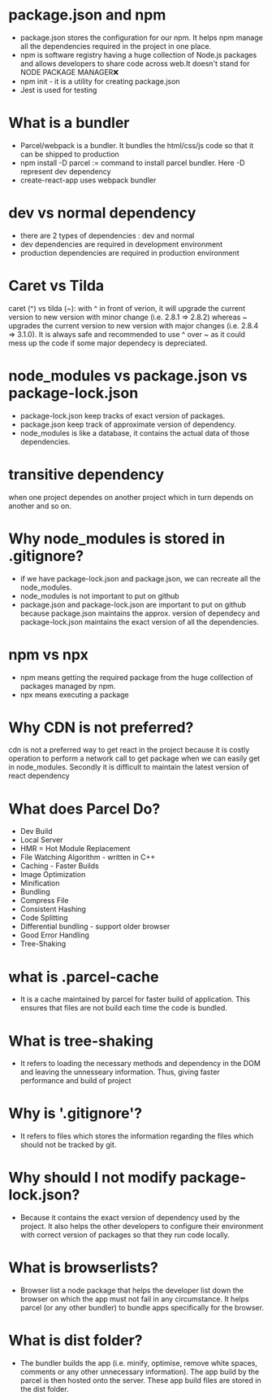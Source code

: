 # package.json and npm
- package.json stores the configuration for our npm. It helps npm manage all the dependencies required in the project in one place.
- npm is software registry having a huge collection of Node.js packages and allows developers to share code across web.It doesn't stand for NODE PACKAGE MANAGER❌
- npm init - it is a utility for creating package.json
- Jest is used for testing

# What is a bundler
- Parcel/webpack is a bundler. It bundles the html/css/js code so that it can be shipped to production
- npm install -D parcel := command to install parcel bundler. Here -D represent dev dependency
- create-react-app uses webpack bundler

# dev vs normal dependency
- there are 2 types of dependencies : dev and normal
- dev dependencies are required in development environment
- production dependencies are required in production environment

# Caret vs Tilda
caret (^) vs tilda (~): with ^ in front of verion, it will upgrade the current version to new version with minor change (i.e. 2.8.1 => 2.8.2) whereas ~ upgrades the current version to new version with major changes (i.e. 2.8.4 => 3.1.0). It is always safe and recommended to use ^ over ~ as it could mess up the code if some major dependecy is depreciated.

# node_modules vs package.json vs package-lock.json
- package-lock.json keep tracks of exact version of packages.
- package.json keep track of approximate version of dependency.
- node_modules is like a database, it contains the actual data of those dependencies.

# transitive dependency
when one project dependes on another project which in turn depends on another and so on. 

# Why node_modules is stored in .gitignore?
- if we have package-lock.json and package.json, we can recreate all the node_modules.
- node_modules is not important to put on github
- package.json and package-lock.json are important to put on github because package.json maintains the approx. version of dependecy and package-lock.json maintains the exact version of all the dependencies. 

# npm vs npx
- npm means getting the required package from the huge colllection of packages managed by npm.
- npx means executing a package

# Why CDN is not preferred?
cdn is not a preferred way to get react in the project because it is costly operation to perform a network call to get package when we can easily get in node_modules. Secondly it is difficult to maintain the latest version of react dependency

# What does Parcel Do?
- Dev Build
- Local Server
- HMR = Hot Module Replacement
- File Watching Algorithm - written in C++
- Caching - Faster Builds 
- Image Optimization
- Minification
- Bundling
- Compress File
- Consistent Hashing
- Code Splitting
- Differential bundling - support older browser
- Good Error Handling
- Tree-Shaking

# what is .parcel-cache
- It is a cache maintained by parcel for faster build of application. This ensures that files are not build each time the code is bundled.

# What is tree-shaking
- It refers to loading the necessary methods and dependency in the DOM and leaving the unnesseary information. Thus, giving faster performance and build of project

# Why is '.gitignore'?
- It refers to files which stores the information regarding the files which should not be tracked by git.

# Why should I not modify package-lock.json?
- Because it contains the exact version of dependency used by the project. It also helps the other developers to configure their environment with correct version of packages so that they run code locally.

# What is browserlists?
- Browser list a node package that helps the developer list down the browser on which the app must not fail in any circumstance. It helps parcel (or any other bundler) to bundle apps specifically for the browser.

# What is dist folder?
- The bundler builds the app (i.e. minify, optimise, remove white spaces, comments or any other unnecessary information). The app build by the parcel is then hosted onto the server. These app build files are stored in the dist folder.